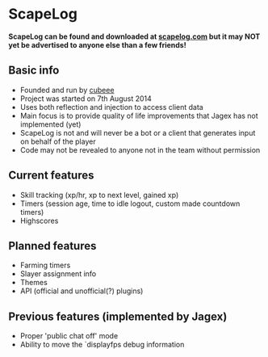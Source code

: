 ScapeLog
========

**ScapeLog can be found and downloaded at [scapelog.com](https://www.scapelog.com/) but it may NOT yet be advertised to anyone else than a few friends!**

## Basic info
* Founded and run by [cubeee](https://bitbucket.org/cubeee)
* Project was started on 7th August 2014
* Uses both reflection and injection to access client data
* Main focus is to provide quality of life improvements that Jagex has not implemented (yet)
* ScapeLog is not and will never be a bot or a client that generates input on behalf of the player
* Code may not be revealed to anyone not in the team without permission

## Current features
* Skill tracking (xp/hr, xp to next level, gained xp)
* Timers (session age, time to idle logout, custom made countdown timers)
* Highscores

## Planned features
* Farming timers
* Slayer assignment info
* Themes
* API (official and unofficial(?) plugins)

## Previous features (implemented by Jagex)
* Proper 'public chat off' mode
* Ability to move the `displayfps debug information